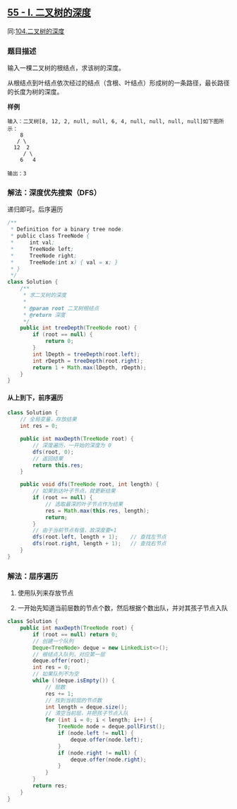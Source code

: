 ## [55 - I. 二叉树的深度](https://leetcode.cn/problems/er-cha-shu-de-shen-du-lcof/)
同:[104.二叉树的深度](https://leetcode.cn/problems/maximum-depth-of-binary-tree/description/)

### 题目描述

输入一棵二叉树的根结点，求该树的深度。

从根结点到叶结点依次经过的结点（含根、叶结点）形成树的一条路径，最长路径的长度为树的深度。

**样例**

```
输入：二叉树[8, 12, 2, null, null, 6, 4, null, null, null, null]如下图所示：
    8
   / \
  12  2
     / \
    6   4

输出：3
```

### 解法：深度优先搜索（DFS）

递归即可。后序遍历

```java
/**
 * Definition for a binary tree node.
 * public class TreeNode {
 *     int val;
 *     TreeNode left;
 *     TreeNode right;
 *     TreeNode(int x) { val = x; }
 * }
 */
class Solution {
    /**
     * 求二叉树的深度
     *
     * @param root 二叉树根结点
     * @return 深度
     */
    public int treeDepth(TreeNode root) {
        if (root == null) {
            return 0;
        }
        int lDepth = treeDepth(root.left);
        int rDepth = treeDepth(root.right);
        return 1 + Math.max(lDepth, rDepth);
    }
}
```

#### 从上到下，前序遍历
````java
class Solution {
    // 全局变量，存放结果
    int res = 0;

    public int maxDepth(TreeNode root) {
        // 深度遍历，一开始的深度为 0
        dfs(root, 0);
        // 返回结果
        return this.res;
    }

    public void dfs(TreeNode root, int length) {
        // 如果到达叶子节点，就更新结果
        if (root == null) {
            // 选取最深的叶子节点作为结果
            res = Math.max(this.res, length);
            return;
        }
        // 由于当前节点有值，故深度要+1
        dfs(root.left, length + 1);    // 查找左节点
        dfs(root.right, length + 1);   // 查找右节点
    }
}
````

### 解法：层序遍历
1. 使用队列来存放节点

2. 一开始先知道当前层数的节点个数，然后根据个数出队，并对其孩子节点入队
````java
class Solution {
    public int maxDepth(TreeNode root) {
        if (root == null) return 0;
        // 创建一个队列
        Deque<TreeNode> deque = new LinkedList<>();
        // 根结点入队列，对应第一层
        deque.offer(root);
        int res = 0;
        // 如果队列不为空
        while (!deque.isEmpty()) {
            // 层数
            res += 1;
            // 找到当前层的节点数
            int length = deque.size();
            // 清空当前层，并把孩子节点入队
            for (int i = 0; i < length; i++) {
                TreeNode node = deque.pollFirst();
                if (node.left != null) {
                    deque.offer(node.left);
                }
                if (node.right != null) {
                    deque.offer(node.right);
                }
            }
        }
        return res;
    }
}
````